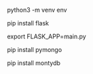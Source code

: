 
python3 -m venv env

pip install flask

export FLASK_APP=main.py

pip install pymongo

pip install montydb